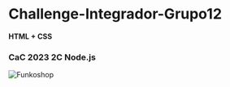 # Challenge-Integrador-Grupo12
**HTML + CSS**

### CaC 2023 2C Node.js
![Funkoshop](https://github.com/marcelawojtasik/Challenge-Integrador-Grupo12/assets/110974338/a63422be-b81b-4ce5-b56f-449bfffcab5e)
